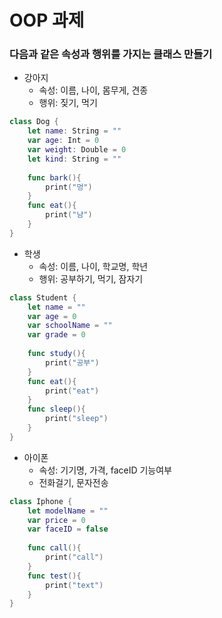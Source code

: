 # OOP 과제



### 다음과 같은 속성과 행위를 가지는 클래스 만들기

* 강아지
  * 속성: 이름, 나이, 몸무게, 견종
  * 행위: 짖기, 먹기
```swift
class Dog {
    let name: String = ""
    var age: Int = 0
    var weight: Double = 0
    let kind: String = ""
    
    func bark(){
        print("멍")
    }
    func eat(){
        print("냠")
    }
}
```

* 학생
  * 속성: 이름, 나이, 학교명, 학년
  * 행위: 공부하기, 먹기, 잠자기
```swift
class Student {
    let name = ""
    var age = 0
    var schoolName = ""
    var grade = 0
    
    func study(){
        print("공부")
    }
    func eat(){
        print("eat")
    }
    func sleep(){
        print("sleep")
    }
}
```

 * 아이폰
   * 속성: 기기명, 가격, faceID 기능여부
   * 전화걸기, 문자전송
```swift
class Iphone {
    let modelName = ""
    var price = 0
    var faceID = false
    
    func call(){
        print("call")
    }
    func test(){
        print("text")
    }
}
```
